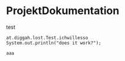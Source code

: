 # ProjektDokumentation

test

<!---prodoc at.diggah.lost.Test.ichwillesso -->

```prodoc
at.diggah.lost.Test.ichwillesso
System.out.println("does it work?");

aaa
```
